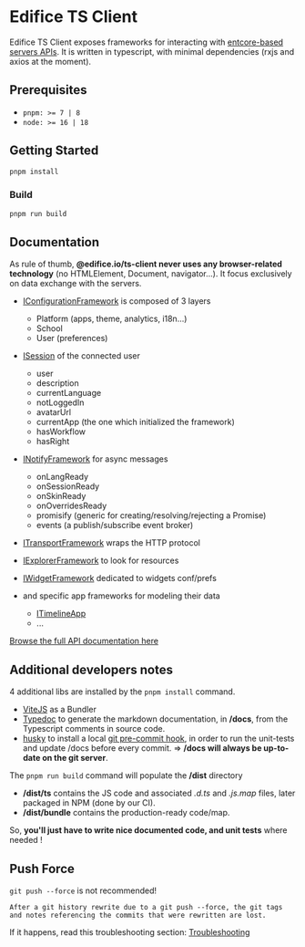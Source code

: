 # Edifice TS Client

Edifice TS Client exposes frameworks for interacting with [entcore-based servers APIs](https://github.com/opendigitaleducation/entcore).
It is written in typescript, with minimal dependencies (rxjs and axios at the moment).

## Prerequisites

- `pnpm: >= 7 | 8`
- `node: >= 16 | 18`

## Getting Started

```bash
pnpm install
```

### Build

```bash
pnpm run build
```

## Documentation

As rule of thumb, **@edifice.io/ts-client never uses any browser-related technology** (no HTMLElement, Document, navigator...).
It focus exclusively on data exchange with the servers.

- [IConfigurationFramework](docs/interfaces/iconfigurationframework.md) is composed of 3 layers

  - Platform (apps, theme, analytics, i18n...)
  - School
  - User (preferences)

- [ISession](docs/interfaces/isession.md) of the connected user

  - user
  - description
  - currentLanguage
  - notLoggedIn
  - avatarUrl
  - currentApp (the one which initialized the framework)
  - hasWorkflow
  - hasRight

- [INotifyFramework](docs/interfaces/inotifyframework.md) for async messages

  - onLangReady
  - onSessionReady
  - onSkinReady
  - onOverridesReady
  - promisify (generic for creating/resolving/rejecting a Promise)
  - events (a publish/subscribe event broker)

- [ITransportFramework](docs/interfaces/itransportframework.md) wraps the HTTP protocol

- [IExplorerFramework](docs/interfaces/iexplorerframework.md) to look for resources

- [IWidgetFramework](docs/interfaces/iwidgetframework.md) dedicated to widgets conf/prefs

- and specific app frameworks for modeling their data
  - [ITimelineApp](docs/interfaces/itimelineapp.md)
  - ...

[Browse the full API documentation here](docs/modules.md)

## Additional developers notes

4 additional libs are installed by the `pnpm install` command.

- [ViteJS](https://vitejs.dev/) as a Bundler
- [Typedoc](https://typedoc.org/guides/doccomments/) to generate the markdown documentation, in **/docs**, from the Typescript comments in source code.
- [husky](https://github.com/typicode/husky) to install a local [git pre-commit hook](https://git-scm.com/book/en/v2/Customizing-Git-Git-Hooks#_client_side_hooks), in order to run the unit-tests and update /docs before every commit.
  => **/docs will always be up-to-date on the git server**.

The `pnpm run build` command will populate the **/dist** directory

- **/dist/ts** contains the JS code and associated _.d.ts_ and _.js.map_ files, later packaged in NPM (done by our CI).
- **/dist/bundle** contains the production-ready code/map.

So, **you'll just have to write nice documented code, and unit tests** where needed !

## Push Force

`git push --force` is not recommended!

```
After a git history rewrite due to a git push --force, the git tags and notes referencing the commits that were rewritten are lost.
```

If it happens, read this troubleshooting section: [Troubleshooting](https://semantic-release.gitbook.io/semantic-release/support/troubleshooting#release-not-found-release-branch-after-git-push-force)
